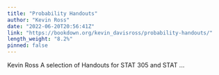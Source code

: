 ```yaml
---
title: "Probability Handouts"
author: "Kevin Ross"
date: "2022-06-20T20:56:41Z"
link: "https://bookdown.org/kevin_davisross/probability-handouts/"
length_weight: "8.2%"
pinned: false
---
```


Kevin Ross A selection of Handouts for STAT 305 and STAT ...

